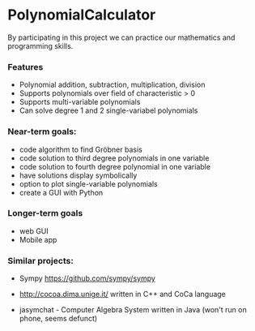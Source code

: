 # PolynomialCalculator

By participating in this project we can practice our mathematics and programming skills.

### Features

- Polynomial addition, subtraction, multiplication, division
- Supports polynomials over field of characteristic > 0
- Supports multi-variable polynomials
- Can solve degree 1 and 2 single-variabel polynomials

### Near-term goals:
- code algorithm to find Gröbner basis
- code solution to third degree polynomials in one variable
- code solution to fourth degree polynomial in one variable
- have solutions display symbolically
- option to plot single-variable polynomials
- create a GUI with Python

### Longer-term goals
- web GUI
- Mobile app

### Similar projects:
- Sympy
    https://github.com/sympy/sympy

- http://cocoa.dima.unige.it/ written in C++ and CoCa language

- jasymchat - Computer Algebra System written in Java (won't run on phone, seems defunct)
